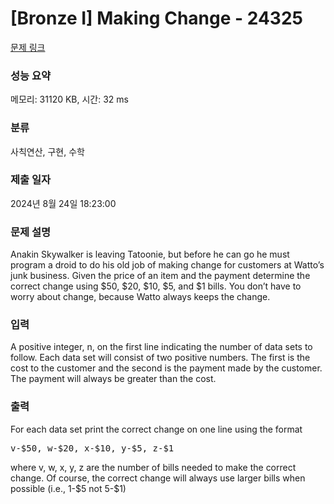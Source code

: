 # [Bronze I] Making Change - 24325 

[문제 링크](https://www.acmicpc.net/problem/24325) 

### 성능 요약

메모리: 31120 KB, 시간: 32 ms

### 분류

사칙연산, 구현, 수학

### 제출 일자

2024년 8월 24일 18:23:00

### 문제 설명

<p>Anakin Skywalker is leaving Tatoonie, but before he can go he must program a droid to do his old job of making change for customers at Watto’s junk business. Given the price of an item and the payment determine the correct change using <span>$</span>50, <span>$</span>20, <span>$</span>10, <span>$</span>5, and <span>$</span>1 bills. You don’t have to worry about change, because Watto always keeps the change.</p>

### 입력 

 <p>A positive integer, n, on the first line indicating the number of data sets to follow. Each data set will consist of two positive numbers. The first is the cost to the customer and the second is the payment made by the customer. The payment will always be greater than the cost.</p>

### 출력 

 <p>For each data set print the correct change on one line using the format</p>

<pre>v-$50, w-$20, x-$10, y-$5, z-$1</pre>

<p>where v, w, x, y, z are the number of bills needed to make the correct change. Of course, the correct change will always use larger bills when possible (i.e., 1-<span>$</span>5 not 5-<span>$</span>1)</p>

